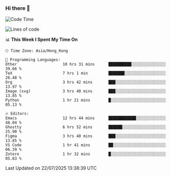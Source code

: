 ### Hi there 👋

<!--
**nicehiro/nicehiro** is a ✨ _special_ ✨ repository because its `README.md` (this file) appears on your GitHub profile.

Here are some ideas to get you started:

- 🔭 I’m currently working on ...
- 🌱 I’m currently learning ...
- 👯 I’m looking to collaborate on ...
- 🤔 I’m looking for help with ...
- 💬 Ask me about ...
- 📫 How to reach me: ...
- 😄 Pronouns: ...
- ⚡ Fun fact: ...
-->

<!--START_SECTION:waka-->
![Code Time](http://img.shields.io/badge/Code%20Time-833%20hrs%208%20mins-blue)

![Lines of code](https://img.shields.io/badge/From%20Hello%20World%20I%27ve%20Written-1.7%20million%20lines%20of%20code-blue)

📊 **This Week I Spent My Time On** 

```text
🕑︎ Time Zone: Asia/Hong_Kong

💬 Programming Languages: 
Other                    10 hrs 31 mins      ██████████░░░░░░░░░░░░░░░   39.66 % 
TeX                      7 hrs 1 min         ███████░░░░░░░░░░░░░░░░░░   26.48 % 
Org                      3 hrs 42 mins       ███░░░░░░░░░░░░░░░░░░░░░░   13.97 % 
Image (svg)              3 hrs 40 mins       ███░░░░░░░░░░░░░░░░░░░░░░   13.85 % 
Python                   1 hr 21 mins        █░░░░░░░░░░░░░░░░░░░░░░░░   05.13 % 

🔥 Editors: 
Emacs                    12 hrs 44 mins      ████████████░░░░░░░░░░░░░   48.04 % 
Ghostty                  6 hrs 52 mins       ██████░░░░░░░░░░░░░░░░░░░   25.90 % 
Figma                    3 hrs 40 mins       ███░░░░░░░░░░░░░░░░░░░░░░   13.85 % 
VS Code                  1 hr 41 mins        ██░░░░░░░░░░░░░░░░░░░░░░░   06.39 % 
Zotero                   1 hr 32 mins        █░░░░░░░░░░░░░░░░░░░░░░░░   05.83 % 
```


 Last Updated on 22/07/2025 13:38:39 UTC
<!--END_SECTION:waka-->
